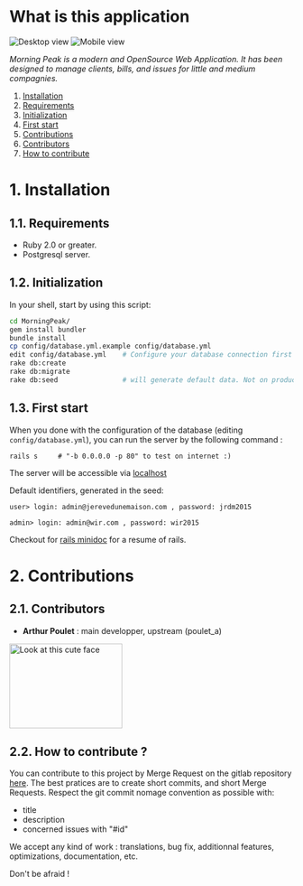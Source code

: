 # What is this application

![Desktop view](http://i.imgur.com/oxE9LR1.png)
![Mobile view](http://imgur.com/bnYHYJ6l.png)

_Morning Peak is a modern and OpenSource Web Application.
It has been designed to manage clients, bills, and issues for little and medium compagnies._

1. [Installation](#1-installation)
  1. [Requirements](#11-requirements)
  2. [Initialization](#12-initialization)
  3. [First start](#13-first-start)
2. [Contributions](#2-contributions)
  1. [Contributors](#21-contributors)
  2. [How to contribute](#22-how-to-contribute)



# 1. Installation

## 1.1. Requirements

- Ruby 2.0 or greater.
- Postgresql server.

## 1.2. Initialization

In your shell, start by using this script:
```bash
cd MorningPeak/
gem install bundler
bundle install
cp config/database.yml.example config/database.yml
edit config/database.yml	# Configure your database connection first
rake db:create
rake db:migrate
rake db:seed				# will generate default data. Not on production ;)
```

## 1.3. First start

When you done with the configuration of the database (editing ``config/database.yml``),
you can run the server by the following command :
```
rails s		# "-b 0.0.0.0 -p 80" to test on internet :)
```

The server will be accessible via [localhost](http://localhost:3000)

Default identifiers, generated in the seed:

``user> login: admin@jerevedunemaison.com , password: jrdm2015``

``admin> login: admin@wir.com , password: wir2015``

Checkout for [rails minidoc](RailsMinidoc.md) for a resume of rails.


# 2. Contributions

## 2.1. Contributors
- __Arthur Poulet__ : main developper, upstream (poulet_a)
<img alt="Look at this cute face" src="https://pbs.twimg.com/media/CJ_ErJ2W8AAdev3.jpg" width="200" height="150" />

## 2.2. How to contribute ?

You can contribute to this project by Merge Request on the gitlab repository [here](https://gitlab.com/poulet_a/MorningPeak).
The best pratices are to create short commits, and short Merge Requests. Respect the git commit nomage convention as possible with:

- title
- description
- concerned issues with "#id"

We accept any kind of work : translations, bug fix, additionnal features, optimizations, documentation, etc.

Don't be afraid !
